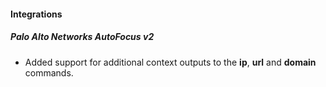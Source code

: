 
#### Integrations
##### Palo Alto Networks AutoFocus v2
- Added support for additional context outputs to the **ip**, **url** and **domain** commands.
